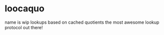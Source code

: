 # loocaquo
name is wip
lookups based on cached quotients
the most awesome lookup protocol out there!
